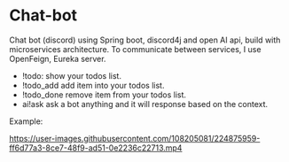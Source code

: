 # Chat-bot
Chat bot (discord) using Spring boot, discord4j and open AI api, build with microservices architecture.
To communicate between services, I use OpenFeign, Eureka server.
- !todo: show your todos list.
- !todo_add <item> add item into your todos list.
- !todo_done <item> remove item from your todos list.
- ai!ask <message> ask a bot anything and it will response based on the context.

Example: 

https://user-images.githubusercontent.com/108205081/224875959-ff6d77a3-8ce7-48f9-ad51-0e2236c22713.mp4

